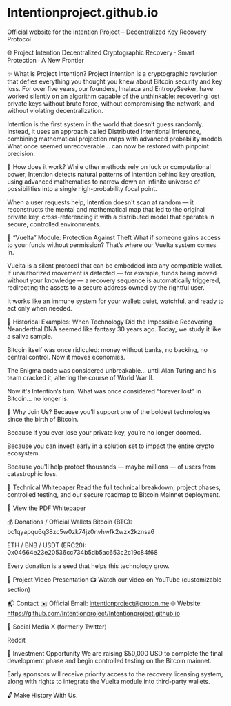 # Intentionproject.github.io
Official website for the Intention Project – Decentralized Key Recovery Protocol

🌐 Project Intention
Decentralized Cryptographic Recovery · Smart Protection · A New Frontier

✨ What is Project Intention?
Project Intention is a cryptographic revolution that defies everything you thought you knew about Bitcoin security and key loss. For over five years, our founders, Imalaca and EntropySeeker, have worked silently on an algorithm capable of the unthinkable: recovering lost private keys without brute force, without compromising the network, and without violating decentralization.

Intention is the first system in the world that doesn’t guess randomly. Instead, it uses an approach called Distributed Intentional Inference, combining mathematical projection maps with advanced probability models.
What once seemed unrecoverable… can now be restored with pinpoint precision.

🧠 How does it work?
While other methods rely on luck or computational power, Intention detects natural patterns of intention behind key creation, using advanced mathematics to narrow down an infinite universe of possibilities into a single high-probability focal point.

When a user requests help, Intention doesn't scan at random — it reconstructs the mental and mathematical map that led to the original private key, cross-referencing it with a distributed model that operates in secure, controlled environments.

🔁 “Vuelta” Module: Protection Against Theft
What if someone gains access to your funds without permission?
That’s where our Vuelta system comes in.

Vuelta is a silent protocol that can be embedded into any compatible wallet. If unauthorized movement is detected — for example, funds being moved without your knowledge — a recovery sequence is automatically triggered, redirecting the assets to a secure address owned by the rightful user.

It works like an immune system for your wallet: quiet, watchful, and ready to act only when needed.

🧬 Historical Examples: When Technology Did the Impossible
Recovering Neanderthal DNA seemed like fantasy 30 years ago. Today, we study it like a saliva sample.

Bitcoin itself was once ridiculed: money without banks, no backing, no central control. Now it moves economies.

The Enigma code was considered unbreakable… until Alan Turing and his team cracked it, altering the course of World War II.

Now it's Intention’s turn.
What was once considered “forever lost” in Bitcoin… no longer is.

🎯 Why Join Us?
Because you’ll support one of the boldest technologies since the birth of Bitcoin.

Because if you ever lose your private key, you’re no longer doomed.

Because you can invest early in a solution set to impact the entire crypto ecosystem.

Because you'll help protect thousands — maybe millions — of users from catastrophic loss.

🧾 Technical Whitepaper
Read the full technical breakdown, project phases, controlled testing, and our secure roadmap to Bitcoin Mainnet deployment.

📄 View the PDF Whitepaper

💰 Donations / Official Wallets
Bitcoin (BTC): bc1qyapqu6q38zc5w0zk74jz0nvhwfk2wzx2kznsa6

ETH / BNB / USDT (ERC20): 0x04664e23e20536cc734b5db5ac653c2c19c84f68

Every donation is a seed that helps this technology grow.

🎥 Project Video Presentation
📺 Watch our video on YouTube (customizable section)

📬 Contact
✉️ Official Email: intentionproject@proton.me
🌐 Website: https://github.com/Intentionproject/Intentionproject.github.io

📢 Social Media
X (formerly Twitter)

Reddit

💼 Investment Opportunity
We are raising $50,000 USD to complete the final development phase and begin controlled testing on the Bitcoin mainnet.

Early sponsors will receive priority access to the recovery licensing system, along with rights to integrate the Vuelta module into third-party wallets.

🔓 Make History With Us.
